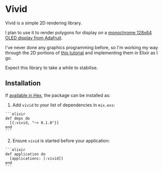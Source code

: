 # Vivid

Vivid is a simple 2D rendering library.

I plan to use it to render polygons for display on a
[monochrome 128x64 OLED display from Adafruit](https://www.adafruit.com/products/938).

I've never done any graphics programming before, so I'm working my way through the 2D
portions of [this tutorial](https://www.tutorialspoint.com/computer_graphics/index.htm)
and implementing them in Elixir as I go.

Expect this library to take a while to stabilise.

## Installation

If [available in Hex](https://hex.pm/docs/publish), the package can be installed as:

  1. Add `vivid` to your list of dependencies in `mix.exs`:

    ```elixir
    def deps do
      [{:vivid, "~> 0.1.0"}]
    end
    ```

  2. Ensure `vivid` is started before your application:

    ```elixir
    def application do
      [applications: [:vivid]]
    end
    ```

